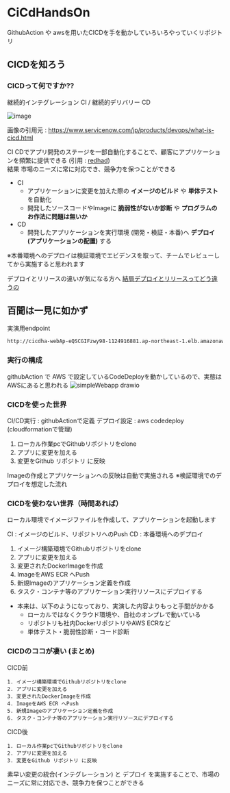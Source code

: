 # CiCdHandsOn
GithubAction や awsを用いたCICDを手を動かしていろいろやっていくリポジトリ

## CICDを知ろう

### CICDって何ですか??

継続的インテグレーション CI / 継続的デリバリー CD

![image](https://github.com/GitEngHar/CiCdHandsOn/assets/119464648/1bf2fb68-97d2-4da3-a127-a6b73afc46b4)

画像の引用元 : https://www.servicenow.com/jp/products/devops/what-is-cicd.html

CI CDでアプリ開発のステージを一部自動化することで、顧客にアプリケーションを頻繁に提供できる (引用 : [redhad](https://www.redhat.com/ja/topics/devops/what-is-ci-cd))  
結果 市場のニーズに常に対応でき、競争力を保つことができる

- CI
  - アプリケーションに変更を加えた際の **イメージのビルド** や **単体テスト** を自動化
  - 開発したソースコードやImageに **脆弱性がないか診断** や **プログラムのお作法に問題は無いか**
- CD
  - 開発したアプリケーションを実行環境 (開発・検証・本番)へ **デプロイ(アプリケーションの配置)** する

※本番環境へのデプロイは検証環境でエビデンスを取って、チームでレビューしてから実施すると思われます

デプロイとリリースの違いが気になる方へ
<a href='https://zenn.dev/bun913/articles/fa6179472f8f82'>結局デプロイとリリースってどう違うの</a>

## 百聞は一見に如かず

実演用endpoint
```bash
http://cicdha-webAp-eQSCGIFzwy98-1124916881.ap-northeast-1.elb.amazonaws.com
```

### 実行の構成

githubAction で AWS で設定しているCodeDeployを動かしているので、実態はAWSにあると思われる
![simpleWebapp drawio](https://github.com/GitEngHar/CiCdHandsOn/assets/119464648/aa731a1d-bc43-4c35-9e22-d2d3663555bd)

### CICDを使った世界

CI/CD実行 : githubActionで定義
デプロイ設定 : aws codedeploy (cloudformationで管理)

1. ローカル作業pcでGithubリポジトリをclone
2. アプリに変更を加える
3. 変更をGithub リポジトリ に反映

Imageの作成とアプリケーションへの反映は自動で実施される
※検証環境でのデプロイを想定した流れ

### CICDを使わない世界（時間あれば）

ローカル環境でイメージファイルを作成して、アプリケーションを起動します

CI : イメージのビルド、リポジトリへのPush
CD : 本番環境へのデプロイ

1. イメージ構築環境でGithubリポジトリをclone
2. アプリに変更を加える
3. 変更されたDockerImageを作成
4. ImageをAWS ECR へPush
5. 新規Imageのアプリケーション定義を作成
6. タスク・コンテナ等のアプリケーション実行リソースにデプロイする

- 本来は、以下のようになっており、実演した内容よりもっと手間がかかる
    - ローカルではなくクラウド環境や、自社のオンプレで動いている
    - リポジトリも社内DockerリポジトリやAWS ECRなど
    - 単体テスト・脆弱性診断・コード診断

### CICDのココが凄い (まとめ)

CICD前
```text
1. イメージ構築環境でGithubリポジトリをclone
2. アプリに変更を加える
3. 変更されたDockerImageを作成
4. ImageをAWS ECR へPush
5. 新規Imageのアプリケーション定義を作成
6. タスク・コンテナ等のアプリケーション実行リソースにデプロイする
```

CICD後
```text
1. ローカル作業pcでGithubリポジトリをclone
2. アプリに変更を加える
3. 変更をGithub リポジトリ に反映
```

素早い変更の統合(インテグレーション) と デプロイ を実施することで、市場のニーズに常に対応でき、競争力を保つことができる
